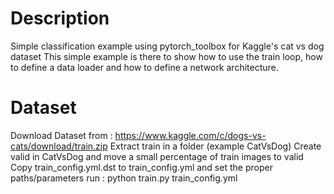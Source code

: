 # Description
Simple classification example using pytorch_toolbox for Kaggle's cat vs dog dataset
This simple example is there to show how to use the train loop, how to define a data loader and how
to define a network architecture.

# Dataset
Download Dataset from : https://www.kaggle.com/c/dogs-vs-cats/download/train.zip
Extract train in a folder (example CatVsDog)
Create valid in CatVsDog and move a small percentage of train images to valid
Copy train_config.yml.dst to train_config.yml and set the proper paths/parameters
run : python train.py train_config.yml